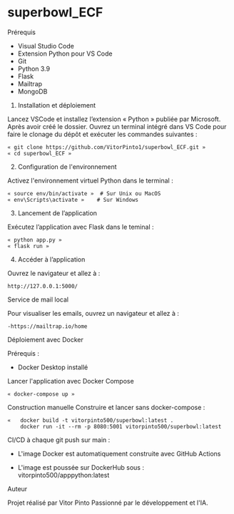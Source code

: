 # superbowl_ECF

Prérequis

-	Visual Studio Code
-	Extension Python pour VS Code
-	Git
-	Python 3.9
-	Flask
-	Mailtrap
- MongoDB

1.	Installation et déploiement

Lancez VSCode et installez l’extension « Python » publiée par Microsoft. Après avoir créé le dossier. Ouvrez un terminal intégré dans VS Code pour faire le clonage du dépôt et exécuter les commandes suivantes :

	« git clone https://github.com/VitorPinto1/superbowl_ECF.git »
	« cd superbowl_ECF »

2. 	Configuration de l'environnement

Activez l'environnement virtuel Python dans le terminal :

	« source env/bin/activate »  # Sur Unix ou MacOS
	« env\Scripts\activate »    # Sur Windows

3. 	Lancement de l’application

Exécutez l’application avec Flask dans le teminal :

	« python app.py »
	« flask run »

4. 	Accéder à l’application

Ouvrez le navigateur et allez à :
	
 	http://127.0.0.1:5000/

Service de mail local

Pour visualiser les emails, ouvrez un navigateur et allez à :

	-https://mailtrap.io/home


Déploiement avec Docker

Prérequis :

- Docker Desktop installé

Lancer l'application avec Docker Compose

	« docker-compose up »

Construction manuelle 
Construire et lancer sans docker-compose :

	«	docker build -t vitorpinto500/superbowl:latest .
		docker run -it --rm -p 8080:5001 vitorpinto500/superbowl:latest

CI/CD à chaque git push sur main :

- L'image Docker est automatiquement construite avec GitHub Actions

- L'image est poussée sur DockerHub sous : vitorpinto500/apppython:latest

Auteur

Projet réalisé par Vitor Pinto Passionné par le développement et l'IA.